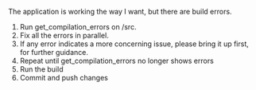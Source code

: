 The application is working the way I want, but there are build errors. 

1. Run get_compilation_errors on /src. 
2. Fix all the errors in parallel. 
3. If any error indicates a more concerning issue, please bring it up first, for further guidance.
4. Repeat until get_compilation_errors no longer shows errors
5. Run the build
6. Commit and push changes